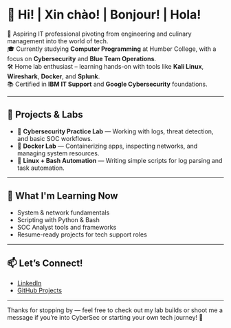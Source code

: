 # 👋 Hi! | Xin chào! | Bonjour! | Hola!

🎯 Aspiring IT professional pivoting from engineering and culinary management into the world of tech.  
🎓 Currently studying **Computer Programming** at Humber College, with a focus on **Cybersecurity** and **Blue Team Operations**.  
🛠️ Home lab enthusiast – learning hands-on with tools like **Kali Linux**, **Wireshark**, **Docker**, and **Splunk**.  
📚 Certified in **IBM IT Support** and **Google Cybersecurity** foundations.

---

## 🔧 Projects & Labs
- 🔐 **Cybersecurity Practice Lab** — Working with logs, threat detection, and basic SOC workflows.
- 🐳 **Docker Lab** — Containerizing apps, inspecting networks, and managing system resources.
- 🧪 **Linux + Bash Automation** — Writing simple scripts for log parsing and task automation.

---

## 🧠 What I'm Learning Now
- System & network fundamentals  
- Scripting with Python & Bash  
- SOC Analyst tools and frameworks  
- Resume-ready projects for tech support roles

---

## 📫 Let’s Connect!
- [LinkedIn](https://www.linkedin.com/khoalee) 
- [GitHub Projects](https://github.com/benjaminkle) 
---

Thanks for stopping by — feel free to check out my lab builds or shoot me a message if you’re into CyberSec or starting your own tech journey! 🚀
